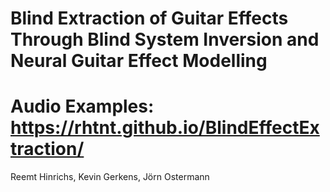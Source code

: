 # Blind Extraction of Guitar Effects Through Blind System Inversion and Neural Guitar Effect Modelling
#  Audio Examples: https://rhtnt.github.io/BlindEffectExtraction/
Reemt Hinrichs, Kevin Gerkens, Jörn Ostermann



